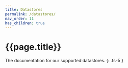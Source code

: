 ```yaml
---
title: Datastores
permalink: /datastores/
nav_order: 11
has_children: true
---
```


# {{page.title}}

The documentation for our supported datastores.
{: .fs-5 }